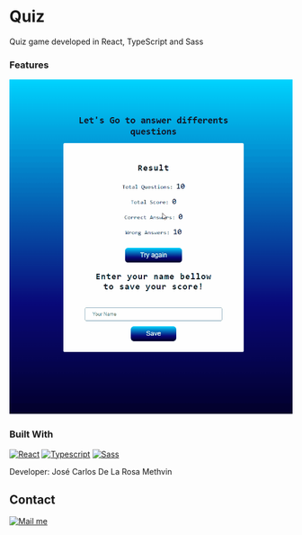 # Quiz

Quiz game developed in React, TypeScript and Sass

### Features

![app](/Api.gif)
### Built With
[![React](https://img.shields.io/badge/React-22272E?style=for-the-badge&logo=react
)](https://es.react.dev/)
[![Typescript](https://img.shields.io/badge/Typescript-22272E?style=for-the-badge&logo=typescript)](https://www.typescriptlang.org/)
[![Sass](https://img.shields.io/badge/Sass-22272E?style=for-the-badge&logo=sass
)](https://sass-lang.com/)


Developer: José Carlos De La Rosa Methvin

[gmail_logo]: https://user-images.githubusercontent.com/6497827/62424751-c1b85480-b6f0-11e9-97de-096c0a980829.png
[gmail]: mailto:josekadeveloper@gmail.com?subject=Leyendo%20#Ecofriendly&body=Hi

## Contact
[![Mail me][gmail_logo]][gmail]